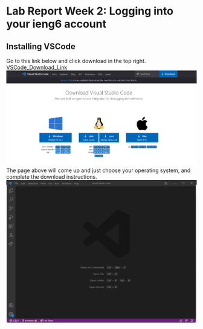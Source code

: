 # Lab Report Week 2: Logging into your ieng6 account
## Installing VSCode
Go to this link below and click download in the top right.
<br>
[VSCode_Download_Link](https://code.visualstudio.com/)
![VSCodeIntroImage](VSCodeIntro.png)
The page above will come up and just choose your operating system, and complete the download instructions.
![VSCodeBlankPageImage](image2.png)